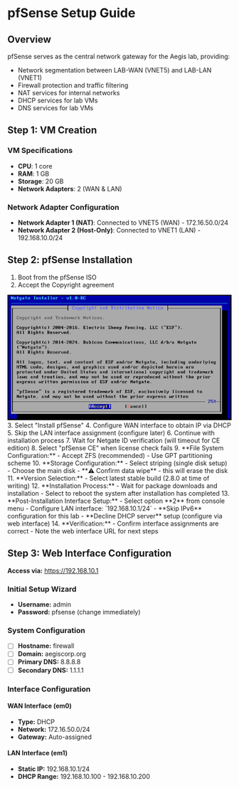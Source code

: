 # pfSense Setup Guide

## Overview
pfSense serves as the central network gateway for the Aegis lab, providing:
- Network segmentation between LAB-WAN (VNET5) and LAB-LAN (VNET1)
- Firewall protection and traffic filtering
- NAT services for internal networks
- DHCP services for lab VMs
- DNS services for lab VMs

## Step 1: VM Creation

### VM Specifications
- **CPU**: 1 core
- **RAM**: 1 GB
- **Storage**: 20 GB
- **Network Adapters**: 2 (WAN & LAN)

### Network Adapter Configuration
- **Network Adapter 1 (NAT)**: Connected to VNET5 (WAN) - 172.16.50.0/24
- **Network Adapter 2 (Host-Only)**: Connected to VNET1 (LAN) - 192.168.10.0/24

## Step 2: pfSense Installation

1. Boot from the pfSense ISO
2. Accept the Copyright agreement
<div align="center">
  <img src="/assets/pfsense-license-accept.png" alt="Description" width="700" />
</div>
3. Select "Install pfSense"
4. Configure WAN interface to obtain IP via DHCP
5. Skip the LAN interface assignment (configure later)
6. Continue with installation process
7. Wait for Netgate ID verification (will timeout for CE edition)
8. Select "pfSense CE" when license check fails
9. **File System Configuration:**
   - Accept ZFS (recommended)
   - Use GPT partitioning scheme
10. **Storage Configuration:**
    - Select striping (single disk setup)
    - Choose the main disk
    - **⚠️ Confirm data wipe** - this will erase the disk
11. **Version Selection:**
    - Select latest stable build (2.8.0 at time of writing)
12. **Installation Process:**
    - Wait for package downloads and installation
    - Select to reboot the system after installation has completed
13. **Post-Installation Interface Setup:**
    - Select option **2** from console menu
    - Configure LAN interface: `192.168.10.1/24`
    - **Skip IPv6** configuration for this lab
    - **Decline DHCP server** setup (configure via web interface)
14. **Verification:**
    - Confirm interface assignments are correct
    - Note the web interface URL for next steps

## Step 3: Web Interface Configuration

**Access via:** https://192.168.10.1

### Initial Setup Wizard
- **Username:** admin
- **Password:** pfsense (change immediately)

### System Configuration
- [ ] **Hostname:** firewall
- [ ] **Domain:** aegiscorp.org  
- [ ] **Primary DNS:** 8.8.8.8
- [ ] **Secondary DNS:** 1.1.1.1

### Interface Configuration
#### WAN Interface (em0)
- **Type:** DHCP
- **Network:** 172.16.50.0/24
- **Gateway:** Auto-assigned

#### LAN Interface (em1)  
- **Static IP:** 192.168.10.1/24
- **DHCP Range:** 192.168.10.100 - 192.168.10.200
